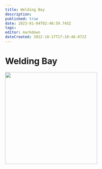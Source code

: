 ```yaml
---
title: Welding Bay
description: 
published: true
date: 2023-01-04T02:48:59.745Z
tags: 
editor: markdown
dateCreated: 2022-10-17T17:10:48.072Z
---
```


# Welding Bay

<img src="/tools/img_0102.jpg" class="align-left" width="300" />
